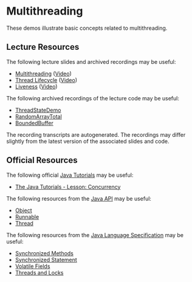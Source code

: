Multithreading
=================================================

These demos illustrate basic concepts related to multithreading.

## Lecture Resources ##

The following lecture slides and archived recordings may be useful:

  - [Multithreading](https://docs.google.com/presentation/d/e/2PACX-1vSdp9XCSHSyPd_uRErfIgL1TIV0kd83eHXbDqq3DaSGrHcMZ77iKzsGO9_3XkRDG0y7YKFErwKDHrH4/pub?start=false&loop=false&delayms=3000) ([Video](https://drive.google.com/file/d/1bDx_QfV8uXgxBnMuGW1BifaOkcHuVsxU/view?usp=sharing))
  - [Thread Lifecycle](https://docs.google.com/presentation/d/e/2PACX-1vST58GQ2KwGV5U4iIp-y03mXwLwlGWT7ndYF3NsByv6sZfWZQw37RXlHM8UxtaohwmPD1zaOXM9r0gF/pub?start=false&loop=false&delayms=3000) ([Video](https://drive.google.com/file/d/19WIE-aE_n2okfI-Evk7OMEtCUvzaCSwT/view?usp=sharing))
  - [Liveness](https://docs.google.com/presentation/d/e/2PACX-1vQIQ-WWui5xGdFYl6tR_dE5hd9wLCEA4IRXkFA5lMrNxPqhOr0se3Ns3jw7LKtV28yiXPXQNBjxVvdG/pub?start=false&loop=false&delayms=3000) ([Video](https://drive.google.com/file/d/1ZoPqrdm4e2exLo9djFJcoLKBRwNMOEII/view?usp=sharing))

The following archived recordings of the lecture code may be useful:

  - [ThreadStateDemo](https://github.com/usf-cs272-fall2021/lectures/blob/main/Multithreading/src/main/java/ThreadStateDemo.java)
  - [RandomArrayTotal](https://drive.google.com/file/d/12aYTi2LQW3W-8GYG-G1A-Febu9Wlof7c/view?usp=sharing)
  - [BoundedBuffer](https://drive.google.com/file/d/1e20Tr6fUSVmxRe6O4B_l7Ynx3uEBigXC/view?usp=sharing)

The recording transcripts are autogenerated. The recordings may differ slightly from the latest version of the associated slides and code.

## Official Resources ##

The following official [Java Tutorials](http://docs.oracle.com/javase/tutorial/index.html) may be useful:

  - [The Java Tutorials - Lesson: Concurrency](https://docs.oracle.com/javase/tutorial/essential/concurrency/index.html)

The following resources from the [Java API](https://www.cs.usfca.edu/~cs212/javadoc/api/index.html) may be useful:

  - [Object](https://www.cs.usfca.edu/~cs212/javadoc/api/java.base/java/lang/Object.html)
  - [Runnable](https://www.cs.usfca.edu/~cs212/javadoc/api/java.base/java/lang/Runnable.html)
  - [Thread](https://www.cs.usfca.edu/~cs212/javadoc/api/java.base/java/lang/Thread.html)

The following resources from the [Java Language Specification](https://docs.oracle.com/javase/specs/jls/se16/html/index.html) may be useful:

  - [Synchronized Methods](https://docs.oracle.com/javase/specs/jls/se17/html/jls-8.html#jls-8.4.3.6)
  - [Synchronized Statement](https://docs.oracle.com/javase/specs/jls/se17/html/jls-14.html#jls-14.19)
  - [Volatile Fields](https://docs.oracle.com/javase/specs/jls/se17/html/jls-8.html#jls-8.3.1.4)
  - [Threads and Locks](https://docs.oracle.com/javase/specs/jls/se17/html/jls-17.html)
